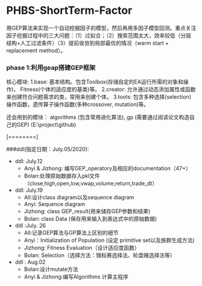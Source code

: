 # PHBS-ShortTerm-Factor
用GEP算法来实现一个自动挖掘因子的模型，然后再用多因子模型回测。重点关注因子挖掘过程中的三大问题：（1）过拟合；（2）搜索范围太大，效率较低（分层结构+人工过滤条件）（3）提前收敛到局部最优的情况（warm start + replacement method）。


### phase 1:利用geap搭建GEP框架

核心模块:
1.base: 基本结构。包含Toolbox(存储自定的EA运行所需的对象和操作)， Fitness(个体的适应度的基类)等。
2.creator: 允许通过动态添加属性或函数来创建符合问题需求的类，常用来创建个体。
3.tools: 包含多种选择(selection)操作函数，遗传算子操作函数(多种crossover, mutation)等。

还会用到的模块：
algorithms (包含常用进化算法),
gp (需要通过阅读论文构造自己的GEP)
(E:\project\github)

[========]

###ddl(指定日期：July.05/2020):
+ ddl: July.12
    + Anyi & Jizhong: 编写GEP_operatory及相应的documentation（47+）
    + Bolan:处理原始数据存入pkl文件（close,high,open,low,vwap,volume,return,trade_dt）
+ ddl: July.19
    * All:设计class diagram以及sequence diagram
    * Anyi: Sequence diagram
    * Jizhong: class GEP_result(用来储存GEP参数和结果)
    * Bolan: class Data (保存用来输入到表达式中的原始数据)
+ ddl :July. 26
    * All:记录GEP算法与GP算法上区别的细节
    * Anyi：Initialization of Population (设定 primitive set以及族群生成方法)
    * Jizhong: Fitness Evaluation（设计适应度函数）
	* Bolan: Selection（选择方法：锦标赛选择法、轮盘赌选择法等）
+ ddl : Aug.02
    * Bolan:设计mutate方法
	* Anyi & Jizhong:编写Algorithms 计算主程序
